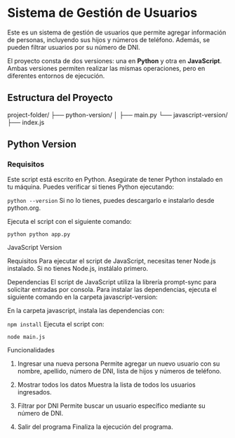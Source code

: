 # Sistema de Gestión de Usuarios

Este es un sistema de gestión de usuarios que permite agregar información de personas, incluyendo sus hijos y números de teléfono. Además, se pueden filtrar usuarios por su número de DNI.

El proyecto consta de dos versiones: una en **Python** y otra en **JavaScript**. Ambas versiones permiten realizar las mismas operaciones, pero en diferentes entornos de ejecución.

## Estructura del Proyecto

project-folder/ ├── python-version/ │ ├── main.py └── javascript-version/ ├── index.js

## Python Version

### Requisitos

Este script está escrito en Python. Asegúrate de tener Python instalado en tu máquina. Puedes verificar si tienes Python ejecutando:

`python --version`
Si no lo tienes, puedes descargarlo e instalarlo desde python.org.

Ejecuta el script con el siguiente comando:

`python python app.py`

JavaScript Version

Requisitos
Para ejecutar el script de JavaScript, necesitas tener Node.js instalado. Si no tienes Node.js, instálalo primero.

Dependencias
El script de JavaScript utiliza la librería prompt-sync para solicitar entradas por consola. Para instalar las dependencias, ejecuta el siguiente comando en la carpeta javascript-version:

En la carpeta javascript, instala las dependencias con:

`npm install`
Ejecuta el script con:

`node main.js`

Funcionalidades

1. Ingresar una nueva persona
   Permite agregar un nuevo usuario con su nombre, apellido, número de DNI, lista de hijos y números de teléfono.

2. Mostrar todos los datos
   Muestra la lista de todos los usuarios ingresados.

3. Filtrar por DNI
   Permite buscar un usuario específico mediante su número de DNI.

4. Salir del programa
   Finaliza la ejecución del programa.

```

```
